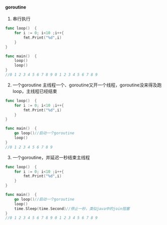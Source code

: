 #### goroutine
1. 串行执行
```Go
func loop()  {
	for i := 0; i<10 ;i++{
		fmt.Print("%d",i)
	}
}

func main()  {
	loop()
	loop()
}
//0 1 2 3 4 5 6 7 8 9 0 1 2 3 4 5 6 7 8 9
```

2. 一个goroutine
主线程一个、goroutine又开一个线程，goroutine没来得及跑loop，主线程已经结束
```Go
func loop()  {
	for i := 0; i<10 ;i++{
		fmt.Print("%d",i)
	}
}

func main()  {
	go loop()//启动一个goroutine
	loop()
}
//0 1 2 3 4 5 6 7 8 9
```

3. 一个goroutine，并延迟一秒结束主线程
```Go
func loop()  {
	for i := 0; i<10 ;i++{
		fmt.Print("%d",i)
	}
}

func main()  {
	go loop()//启动一个goroutine
	loop()
	time.Sleep(time.Second)//停止一秒，类似java中的join阻塞
}
//0 1 2 3 4 5 6 7 8 9 0 1 2 3 4 5 6 7 8 9
```

